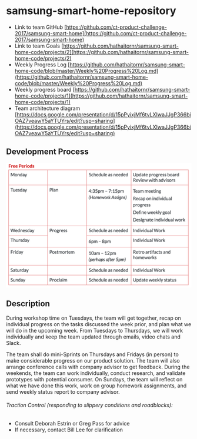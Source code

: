 # samsung-smart-home-repository

* Link to team GitHub [https://github.com/ct-product-challenge-2017/samsung-smart-home](https://github.com/ct-product-challenge-2017/samsung-smart-home)
* Link to team Goals [https://github.com/hathaitornr/samsung-smart-home-code/projects/2](https://github.com/hathaitornr/samsung-smart-home-code/projects/2)
* Weekly Progress Log [https://github.com/hathaitornr/samsung-smart-home-code/blob/master/Weekly%20Progress%20Log.md](https://github.com/hathaitornr/samsung-smart-home-code/blob/master/Weekly%20Progress%20Log.md)
* Weekly progress board [https://github.com/hathaitornr/samsung-smart-home-code/projects/1](https://github.com/hathaitornr/samsung-smart-home-code/projects/1)
* Team architecture diagram [https://docs.google.com/presentation/d/15pPyixjMf6tvLXIwaJJgP366biOAZ7veawY5aYTUYrs/edit?usp=sharing](https://docs.google.com/presentation/d/15pPyixjMf6tvLXIwaJJgP366biOAZ7veawY5aYTUYrs/edit?usp=sharing)

## Development Process 

![](Team_Schedule.png)

## Description
During workshop time on Tuesdays,  the team will get together, recap on individual progress on the tasks discussed the week prior, and plan what we will do in the upcoming week. From Tuesdays to Thursdays, we will work individually and keep the team updated through emails, video chats and Slack. 

The team shall do mini-Sprints on Thursdays and Fridays (in person) to make considerable progress on our product solution. The team will also arrange conference calls with company advisor to get feedback. During the weekends, the team can work individually, conduct research, and validate prototypes with potential consumer. On Sundays, the team will reflect on what we have done this work, work on group homework assignments, and send weekly status report to company advisor.

###### Traction Control (responding to slippery conditions and roadblocks):
* Consult Deborah Estrin or Greg Pass for advice
* If necessary, contact Bill Lee for clarification
